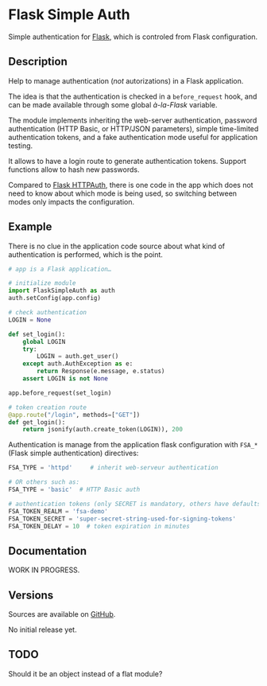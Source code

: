 # Flask Simple Auth

Simple authentication for [Flask](https://flask.palletsprojects.com/),
which is controled from Flask configuration.

## Description

Help to manage authentication (*not* autorizations) in a Flask application.

The idea is that the authentication is checked in a `before_request` hook,
and can be made available through some global *à-la-Flask* variable.

The module implements inheriting the web-server authentication,
password authentication (HTTP Basic, or HTTP/JSON parameters),
simple time-limited authentication tokens, and
a fake authentication mode useful for application testing.

It allows to have a login route to generate authentication tokens.
Support functions allow to hash new passwords.

Compared to [Flask HTTPAuth](https://github.com/miguelgrinberg/Flask-HTTPAuth),
there is one code in the app which does not need to know about which mode
is being used, so switching between modes only impacts the configuration.

## Example

There is no clue in the application code source about what kind of
authentication is performed, which is the point.

```Python
# app is a Flask application…

# initialize module
import FlaskSimpleAuth as auth
auth.setConfig(app.config)

# check authentication
LOGIN = None

def set_login():
    global LOGIN
    try:
        LOGIN = auth.get_user()    
    except auth.AuthException as e:
        return Response(e.message, e.status)
    assert LOGIN is not None

app.before_request(set_login)

# token creation route
@app.route("/login", methods=["GET"])
def get_login():
    return jsonify(auth.create_token(LOGIN)), 200
```

Authentication is manage from the application flask configuration
with `FSA_*` (Flask simple authentication) directives:

```Python
FSA_TYPE = 'httpd'     # inherit web-serveur authentication

# OR others such as:
FSA_TYPE = 'basic'  # HTTP Basic auth

# authentication tokens (only SECRET is mandatory, others have defaults)
FSA_TOKEN_REALM = 'fsa-demo'
FSA_TOKEN_SECRET = 'super-secret-string-used-for-signing-tokens'
FSA_TOKEN_DELAY = 10  # token expiration in minutes
```

## Documentation

WORK IN PROGRESS.

## Versions

Sources are available on [GitHub](https://github.com/zx80/flask-simple-auth).

No initial release yet.

## TODO

Should it be an object instead of a flat module?
